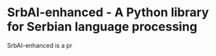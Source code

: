 SrbAI-enhanced - A Python library for Serbian language processing
===============================================================

SrbAI-enhanced is a pr